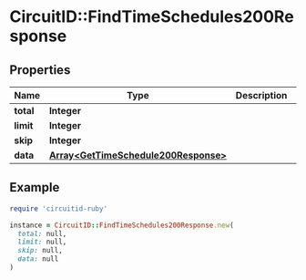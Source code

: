 # CircuitID::FindTimeSchedules200Response

## Properties

| Name | Type | Description | Notes |
| ---- | ---- | ----------- | ----- |
| **total** | **Integer** |  |  |
| **limit** | **Integer** |  |  |
| **skip** | **Integer** |  |  |
| **data** | [**Array&lt;GetTimeSchedule200Response&gt;**](GetTimeSchedule200Response.md) |  |  |

## Example

```ruby
require 'circuitid-ruby'

instance = CircuitID::FindTimeSchedules200Response.new(
  total: null,
  limit: null,
  skip: null,
  data: null
)
```

